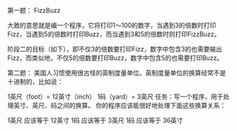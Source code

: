 第一题： FizzBuzz
  
  大致的意思就是编一个程序，它将打印1～100的数字，当遇到3的倍数时打印Fizz，当遇到5的倍数时打印Buzz，而当遇到3和5的倍数时则打印FizzBuzz。
  
  阶段二的目标（如下），即不仅3的倍数要打印Fizz，数字中包含3的也需要输出Fizz，而类似地，不仅5的倍数要打印Buzz，数字中包含5的也需要打印Buzz。
  
  
第二题：
美国人习惯使用很古怪的英制度量单位。英制度量单位的换算经常不是十进制的，比如说：

1英尺（foot）= 12英寸（inch）
1码（yard）= 3英尺
任务：写一个程序，用于处理英寸、英尺、码之间的换算。
你的程序应该能很好地处理下面这些换算关系：

1英尺 应该等于 12英寸
1码 应该等于 3英尺
1码 应该等于 36英寸

